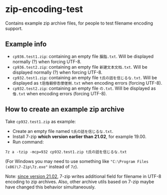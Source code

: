 # zip-encoding-test
Contains example zip archive files, for people to test filename encoding support.

## Example info

- `cp936.test1.zip`: containing an empty file `胭脂.txt`. Will be displayed normally (?) when forcing UTF-8.
- `cp936.test2.zip`: containing an empty file `新建文本文档.txt`. Will be displayed normally (?) when forcing UTF-8.
- `cp932.test1.zip`: containing an empty file `t氏の話を信じるな.txt`. Will be displayed as `t巵偺榖傪怣偠傞側.txt` when encoding errors (forcing UTF-8).
- `cp932.test2.zip`: containing an empty file `の.txt`. Will be displayed as `偺.txt` when encoding errors (forcing UTF-8).

## How to create an example zip archive

Take `cp932.test1.zip` as example:
- Create an empty file named `t氏の話を信じるな.txt`.
- Install 7-zip **which version earlier than 21.02**, for example 19.00.
- Run command:
```
7z a -tzip -mcp=932 cp932.test1.zip t氏の話を信じるな.txt
```
(For Windows you may need to use something like `"C:\Program Files (x86)\7-Zip\7z.exe"` instead of `7z`).

Note: [since version 21.02](https://www.7-zip.org/history.txt), 7-zip writes additional field for filename in UTF-8 encoding to zip archives.
Also, other archive utils based on 7-zip maybe have changed this behavior simultaneously.
